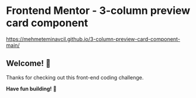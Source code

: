 # Frontend Mentor - 3-column preview card component

https://mehmeteminavcil.github.io/3-column-preview-card-component-main/

## Welcome! 👋

Thanks for checking out this front-end coding challenge.

**Have fun building!** 🚀
